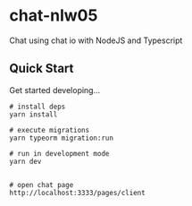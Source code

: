 # chat-nlw05
Chat using chat io with NodeJS and Typescript


## Quick Start

Get started developing...

```shell
# install deps
yarn install

# execute migrations
yarn typeorm migration:run

# run in development mode
yarn dev


# open chat page
http://localhost:3333/pages/client

```
